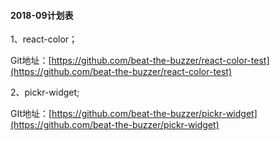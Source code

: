 #### 2018-09计划表

1、react-color；

Git地址：[https://github.com/beat-the-buzzer/react-color-test](https://github.com/beat-the-buzzer/react-color-test)

2、pickr-widget;

GIt地址：[https://github.com/beat-the-buzzer/pickr-widget](https://github.com/beat-the-buzzer/pickr-widget)

